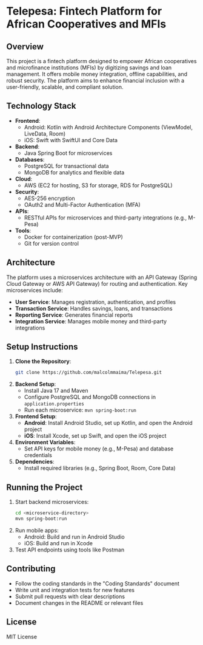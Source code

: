 # Telepesa: Fintech Platform for African Cooperatives and MFIs

## Overview
This project is a fintech platform designed to empower African cooperatives and microfinance institutions (MFIs) by digitizing savings and loan management. It offers mobile money integration, offline capabilities, and robust security. The platform aims to enhance financial inclusion with a user-friendly, scalable, and compliant solution.

## Technology Stack
- **Frontend**:
  - Android: Kotlin with Android Architecture Components (ViewModel, LiveData, Room)
  - iOS: Swift with SwiftUI and Core Data
- **Backend**:
  - Java Spring Boot for microservices
- **Databases**:
  - PostgreSQL for transactional data
  - MongoDB for analytics and flexible data
- **Cloud**:
  - AWS (EC2 for hosting, S3 for storage, RDS for PostgreSQL)
- **Security**:
  - AES-256 encryption
  - OAuth2 and Multi-Factor Authentication (MFA)
- **APIs**:
  - RESTful APIs for microservices and third-party integrations (e.g., M-Pesa)
- **Tools**:
  - Docker for containerization (post-MVP)
  - Git for version control

## Architecture
The platform uses a microservices architecture with an API Gateway (Spring Cloud Gateway or AWS API Gateway) for routing and authentication. Key microservices include:
- **User Service**: Manages registration, authentication, and profiles
- **Transaction Service**: Handles savings, loans, and transactions
- **Reporting Service**: Generates financial reports
- **Integration Service**: Manages mobile money and third-party integrations

## Setup Instructions
1. **Clone the Repository**:
   ```bash
   git clone https://github.com/malcolmmaima/Telepesa.git
   ```
2. **Backend Setup**:
   - Install Java 17 and Maven
   - Configure PostgreSQL and MongoDB connections in `application.properties`
   - Run each microservice: `mvn spring-boot:run`
3. **Frontend Setup**:
   - **Android**: Install Android Studio, set up Kotlin, and open the Android project
   - **iOS**: Install Xcode, set up Swift, and open the iOS project
4. **Environment Variables**:
   - Set API keys for mobile money (e.g., M-Pesa) and database credentials
5. **Dependencies**:
   - Install required libraries (e.g., Spring Boot, Room, Core Data)

## Running the Project
1. Start backend microservices:
   ```bash
   cd <microservice-directory>
   mvn spring-boot:run
   ```
2. Run mobile apps:
   - Android: Build and run in Android Studio
   - iOS: Build and run in Xcode
3. Test API endpoints using tools like Postman

## Contributing
- Follow the coding standards in the "Coding Standards" document
- Write unit and integration tests for new features
- Submit pull requests with clear descriptions
- Document changes in the README or relevant files

## License
MIT License